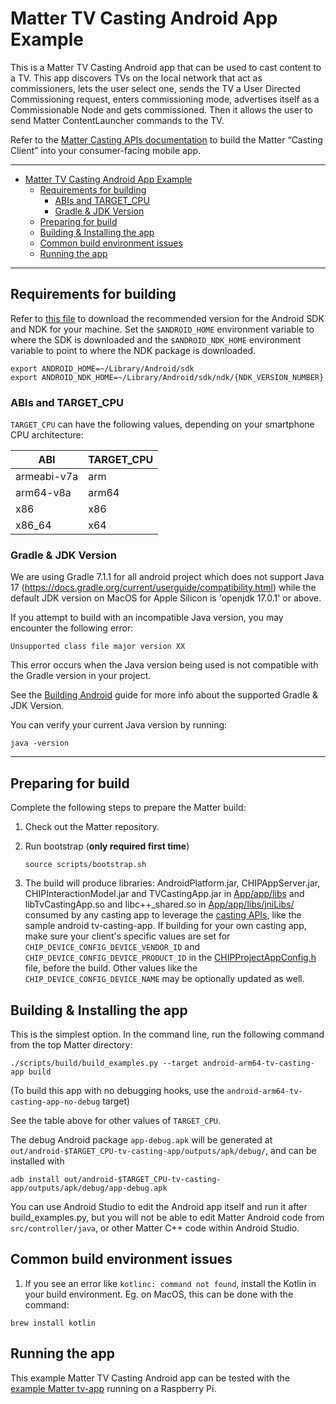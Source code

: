 # Matter TV Casting Android App Example

This is a Matter TV Casting Android app that can be used to cast content to a
TV. This app discovers TVs on the local network that act as commissioners, lets
the user select one, sends the TV a User Directed Commissioning request, enters
commissioning mode, advertises itself as a Commissionable Node and gets
commissioned. Then it allows the user to send Matter ContentLauncher commands to
the TV.

Refer to the
[Matter Casting APIs documentation](https://project-chip.github.io/connectedhomeip-doc/examples/tv-casting-app/APIs.html)
to build the Matter “Casting Client” into your consumer-facing mobile app.

<hr>

-   [Matter TV Casting Android App Example](#matter-tv-casting-android-app-example)
    -   [Requirements for building](#requirements-for-building)
        -   [ABIs and TARGET_CPU](#abis-and-target_cpu)
        -   [Gradle \& JDK Version](#gradle--jdk-version)
    -   [Preparing for build](#preparing-for-build)
    -   [Building \& Installing the app](#building--installing-the-app)
    -   [Common build environment issues](#common-build-environment-issues)
    -   [Running the app](#running-the-app)

<hr>

## Requirements for building

Refer to
[this file](../../../docs/platforms/android/android_building.md#requirements-for-building)
to download the recommended version for the Android SDK and NDK for your
machine. Set the `$ANDROID_HOME` environment variable to where the SDK is
downloaded and the `$ANDROID_NDK_HOME` environment variable to point to where
the NDK package is downloaded.

```
export ANDROID_HOME=~/Library/Android/sdk
export ANDROID_NDK_HOME=~/Library/Android/sdk/ndk/{NDK_VERSION_NUMBER}
```

### ABIs and TARGET_CPU

`TARGET_CPU` can have the following values, depending on your smartphone CPU
architecture:

| ABI         | TARGET_CPU |
| ----------- | ---------- |
| armeabi-v7a | arm        |
| arm64-v8a   | arm64      |
| x86         | x86        |
| x86_64      | x64        |

### Gradle & JDK Version

We are using Gradle 7.1.1 for all android project which does not support Java 17
(https://docs.gradle.org/current/userguide/compatibility.html) while the default
JDK version on MacOS for Apple Silicon is 'openjdk 17.0.1' or above.

If you attempt to build with an incompatible Java version, you may encounter the
following error:

```text
Unsupported class file major version XX
```

This error occurs when the Java version being used is not compatible with the
Gradle version in your project.

See the
[Building Android](../../../docs/platforms/android/android_building.md#gradle--jdk-version)
guide for more info about the supported Gradle & JDK Version.

You can verify your current Java version by running:

```shell
java -version
```

<hr>

## Preparing for build

Complete the following steps to prepare the Matter build:

1. Check out the Matter repository.

2. Run bootstrap (**only required first time**)

    ```shell
    source scripts/bootstrap.sh
    ```

3. The build will produce libraries: AndroidPlatform.jar, CHIPAppServer.jar,
   CHIPInteractionModel.jar and TVCastingApp.jar in [App/app/libs](App/app/libs)
   and libTvCastingApp.so and libc++\_shared.so in
   [App/app/libs/jniLibs/](App/app/libs/jniLibs/) consumed by any casting app to
   leverage the [casting APIs](../APIs.md), like the sample android
   tv-casting-app. If building for your own casting app, make sure your client's
   specific values are set for `CHIP_DEVICE_CONFIG_DEVICE_VENDOR_ID` and
   `CHIP_DEVICE_CONFIG_DEVICE_PRODUCT_ID` in the
   [CHIPProjectAppConfig.h](tv-casting-common/include/CHIPProjectAppConfig.h)
   file, before the build. Other values like the
   `CHIP_DEVICE_CONFIG_DEVICE_NAME` may be optionally updated as well.

## Building & Installing the app

This is the simplest option. In the command line, run the following command from
the top Matter directory:

```shell
./scripts/build/build_examples.py --target android-arm64-tv-casting-app build
```

(To build this app with no debugging hooks, use the
`android-arm64-tv-casting-app-no-debug` target)

See the table above for other values of `TARGET_CPU`.

The debug Android package `app-debug.apk` will be generated at
`out/android-$TARGET_CPU-tv-casting-app/outputs/apk/debug/`, and can be
installed with

```shell
adb install out/android-$TARGET_CPU-tv-casting-app/outputs/apk/debug/app-debug.apk
```

You can use Android Studio to edit the Android app itself and run it after
build_examples.py, but you will not be able to edit Matter Android code from
`src/controller/java`, or other Matter C++ code within Android Studio.

## Common build environment issues

1. If you see an error like `kotlinc: command not found`, install the Kotlin in
   your build environment. Eg. on MacOS, this can be done with the command:

```shell
brew install kotlin
```

## Running the app

This example Matter TV Casting Android app can be tested with the
[example Matter tv-app](https://github.com/project-chip/connectedhomeip/tree/master/examples/tv-app)
running on a Raspberry Pi.
